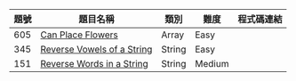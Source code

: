 | 題號 | 題目名稱                             | 類別   | 難度  | 程式碼連結                                     |
|------|--------------------------------------|--------|--------|------------------------------------------------|
| 605 | [Can Place Flowers](https://leetcode.com/problems/can-place-flowers) | Array | Easy |  | [Code](./array/0605_can_place_flowers.py) |
| 345 | [Reverse Vowels of a String](https://leetcode.com/problems/reverse-vowels-of-a-string) | String | Easy |  | [Code](./string/0345_reverse_vowels_of_a_string.py) |
| 151 | [Reverse Words in a String](https://leetcode.com/problems/reverse-words-in-a-string) | String | Medium |  | [Code](./string/0151_reverse_words_in_a_string.py) |
